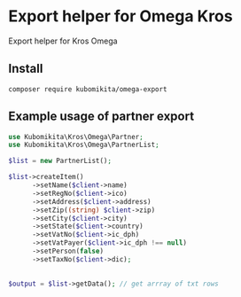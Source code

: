 # Export helper for Omega Kros
Export helper for Kros Omega 
## Install
```
composer require kubomikita/omega-export
```
## Example usage of partner export
```php
use Kubomikita\Kros\Omega\Partner;
use Kubomikita\Kros\Omega\PartnerList;

$list = new PartnerList();

$list->createItem()
      ->setName($client->name)
      ->setRegNo($client->ico)
      ->setAddress($client->address)
      ->setZip((string) $client->zip)
      ->setCity($client->city)
      ->setState($client->country)
      ->setVatNo($client->ic_dph)
      ->setVatPayer($client->ic_dph !== null)
      ->setPerson(false)
      ->setTaxNo($client->dic);
      

$output = $list->getData(); // get arrray of txt rows

```
